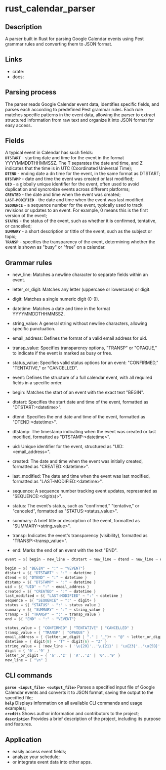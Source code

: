 # rust_calendar_parser
## Description
A parser built in Rust for parsing Google Calendar events using Pest grammar rules and converting them to JSON format.

## Links
- crate:
- docs:

## Parsing process 
The parser reads Google Calendar event data, identifies specific fields, and parses each according to predefined Pest grammar rules. Each rule matches specific patterns in the event data, allowing the parser to extract structured information from raw text and organize it into JSON format for easy access.

## Fields
A typical event in Calendar has such fields:<br>
**`DTSTART`** - starting date and time for the event in the format YYYYMMDDTHHMMSSZ. The T separates the date and time, and Z indicates that the time is in UTC (Coordinated Universal Time);<br>
**`DTEND`** - ending date a dn time for the event, in the same format as DTSTART;<br>
**`DTSTAMP`** - date and time the event was created or last modified;<br>
**`UID`** - a globally unique identifier for the event, often used to avoid duplication and syncronize events across different platforms;<br>
**`CREATED`** - the date and time when the event was created;<br>
**`LAST-MODIFIED`** - the date and time when the event was last modified.<br>
**`SEQUENCE`** - a sequence number for the event, typically used to track revisions or updates to an event. For example, 0 means this is the first version of the event;<br>
**`STATUS`** - the status of the event, such as whether it is confirmed, tentative, or cancelled;<br>
**`SUMMARY`** - a short description or tittle of the event, such as the subject or topic;<br>
**`TRANSP`** - specifies the transparency of the event, determining whether the event is shown as "busy" or "free" on a calendar.<br>

## Grammar rules
- new_line: Matches a newline character to separate fields within an event.
- letter_or_digit: Matches any letter (uppercase or lowercase) or digit.
- digit: Matches a single numeric digit (0-9).
- datetime: Matches a date and time in the format YYYYMMDDTHHMMSSZ.
- string_value: A general string without newline characters, allowing specific punctuation.
- email_address: Defines the format of a valid email address for uid.
- transp_value: Specifies transparency options, "TRANSP" or "OPAQUE," to indicate if the event is marked as busy or free.
- status_value: Specifies valid status options for an event: "CONFIRMED," "TENTATIVE," or "CANCELLED".

- event: Defines the structure of a full calendar event, with all required fields in a specific order.
- begin: Matches the start of an event with the exact text "BEGIN".
- dtstart: Specifies the start date and time of the event, formatted as "DTSTART:&lt;datetime&gt;".
- dtend: Specifies the end date and time of the event, formatted as "DTEND:&lt;datetime&gt;".
- dtstamp: The timestamp indicating when the event was created or last modified, formatted as "DTSTAMP:&lt;datetime&gt;".
- uid: Unique identifier for the event, structured as "UID:<email_address>".
- created: The date and time when the event was initially created, formatted as "CREATED:&lt;datetime&gt;".
- last_modified: The date and time when the event was last modified, formatted as "LAST-MODIFIED:&lt;datetime&gt;".
- sequence: A sequence number tracking event updates, represented as "SEQUENCE:<digit(s)>".
- status: The event's status, such as "confirmed," "tentative," or "canceled", formatted as "STATUS:<status_value>".
- summary: A brief title or description of the event, formatted as "SUMMARY:<string_value>".
- transp: Indicates the event's transparency (visibility), formatted as "TRANSP:<transp_value>".
- end: Marks the end of an event with the text "END".
 
```rust
event = ${ begin ~ new_line ~ dtstart ~ new_line ~ dtend ~ new_line ~ dtstamp ~ new_line ~ uid ~ new_line ~ created ~ new_line ~ last_modified ~ new_line ~ sequence ~ new_line ~ status ~ new_line ~ summary ~ new_line ~ transp ~ new_line ~ end }

begin = ${ "BEGIN" ~ ":" ~ "VEVENT"}
dtstart = ${ "DTSTART" ~ ":" ~ datetime }
dtend = ${ "DTEND" ~ ":" ~ datetime }
dtstamp = ${ "DTSTAMP" ~ ":" ~ datetime }
uid = ${ "UID" ~ ":" ~ email_address }
created = ${ "CREATED" ~ ":" ~ datetime }
last_modified = ${ "LAST-MODIFIED" ~ ":" ~ datetime }
sequence = ${ "SEQUENCE" ~ ":" ~ digit+ }
status = ${ "STATUS" ~ ":" ~ status_value }
summary = ${ "SUMMARY" ~ ":" ~ string_value }
transp = ${ "TRANSP" ~ ":" ~ transp_value }
end = ${ "END" ~ ":" ~ "VEVENT"}

status_value = { "CONFIRMED" | "TENTATIVE" | "CANCELLED" }
transp_value = { "TRANSP" | "OPAQUE" }
email_address = { (letter_or_digit | "." | "_")+ ~ "@" ~ letter_or_digit+ ~ "." ~ letter_or_digit+ }
datetime = { digit{8} ~ "T" ~ digit{6} ~ "Z" }
string_value = { !new_line ~ ( '\u{20}'..'\u{21}' | '\u{23}'..'\u{5B}' | '\u{5D}'..'\u{7A}' )* }
digit = { '0'..'9' }
letter_or_digit = { 'a'..'z' | 'A'..'Z' | '0'..'9' }
new_line = { "\n" }
```

## CLI commands
**`parse <input_file> <output_file>`**
Parses a specified input file of Google Calendar events and converts it to JSON format, saving the output to the specified file;<br>
**`help`**
Displays information on all available CLI commands and usage examples;<br>
**`credits`**
Shows author information and contributors to the project;<br>
**`description`**
Provides a brief description of the project, including its purpose and features.

## Application
- easily access event fields; 
- analyze your schedule;
- or integrate event data into other apps.
